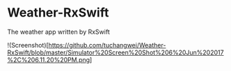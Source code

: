 # Weather-RxSwift
The weather app written by RxSwift

!(Screenshot)[https://github.com/tuchangwei/Weather-RxSwift/blob/master/Simulator%20Screen%20Shot%206%20Jun%202017%2C%206.11.20%20PM.png]
